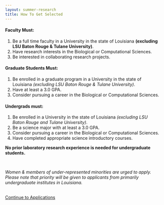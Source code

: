 ```yaml
---
layout: summer-research
title: How To Get Selected
---
```


#### **Faculty Must:**
 

1. Be a full time faculty in a University in the state of Louisiana **(excluding LSU Baton Rouge & Tulane University)**.
2. Have research interests in the Biological or Computational Sciences.
3. Be interested in collaborating research projects.
 

#### **Graduate Students Must:**
 

1. Be enrolled in a graduate program in a University in the state of Louisiana *(excluding LSU Baton Rouge & Tulane University)*.
2. Have at least a 3.0 GPA.
3. Consider pursuing a career in the Biological or Computational Sciences.
 

#### **Undergrads must:**
 

1. Be enrolled in a University in the state of Louisiana *(excluding LSU Baton Rouge and Tulane University)*.
2. Be a science major with at least a 3.0 GPA.
3. Consider pursuing a career in the Biological or Computational Sciences.
4. Have completed appropriate science introductory courses.


**No prior laboratory research experience is needed for undergraduate students.**

<br>

*Women & members of under-represented minorities are urged to apply. Please note that priority will be given to applicants from primarily undergraduate institutes in Louisiana.*

<br>
<a class="btn btn-large btn-primary" href="{{ site.baseurl }}summer-research/applications">Continue to Applications</a>